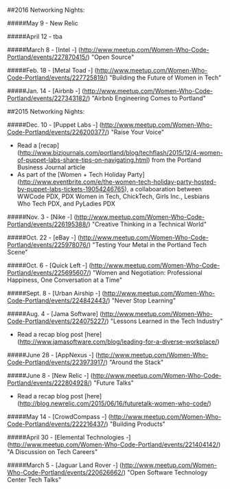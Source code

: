 ##2016 Networking Nights:

#####May 9 - New Relic

#####April 12 - tba

#####March 8 - [Intel -] (http://www.meetup.com/Women-Who-Code-Portland/events/227870415/) "Open Source"

#####Feb. 18 - [Metal Toad -] (http://www.meetup.com/Women-Who-Code-Portland/events/227725819/) "Building the Future of Women in Tech"

#####Jan. 14 - [Airbnb -] (http://www.meetup.com/Women-Who-Code-Portland/events/227343182/) "Airbnb Engineering Comes to Portland"

##2015 Networking Nights:

#####Dec. 10 - [Puppet Labs -] (http://www.meetup.com/Women-Who-Code-Portland/events/226200377/) "Raise Your Voice" 
* Read a [recap] (http://www.bizjournals.com/portland/blog/techflash/2015/12/4-women-of-puppet-labs-share-tips-on-navigating.html) from the Portland Business Journal article
* As part of the [Women + Tech Holiday Party] (http://www.eventbrite.com/e/the-women-tech-holiday-party-hosted-by-puppet-labs-tickets-19054246765), a collaboaration between WWCode PDX, PDX Women in Tech, ChickTech, Girls Inc., Lesbians Who Tech PDX, and PyLadies PDX

#####Nov. 3 - [Nike -] (http://www.meetup.com/Women-Who-Code-Portland/events/226195388/) "Creative Thinking in a Technical World"

#####Oct. 22 - [eBay -] (http://www.meetup.com/Women-Who-Code-Portland/events/225978076/) "Testing Your Metal in the Portland Tech Scene"

#####Oct. 6 - [Quick Left -] (http://www.meetup.com/Women-Who-Code-Portland/events/225695607/) "Women and Negotiation: Professional Happiness, One Conversation at a Time" 

#####Sept. 8 - [Urban Airship -] (http://www.meetup.com/Women-Who-Code-Portland/events/224842443/) "Never Stop Learning"

#####Aug. 4 - [Jama Software] (http://www.meetup.com/Women-Who-Code-Portland/events/224075227/) "Lessons Learned in the Tech Industry" 
* Read a recap blog post [here] (http://www.jamasoftware.com/blog/leading-for-a-diverse-workplace/)

#####June 28 - [AppNexus -] (http://www.meetup.com/Women-Who-Code-Portland/events/223973917/) "Around the Stack"

#####June 8 - [New Relic -] (http://www.meetup.com/Women-Who-Code-Portland/events/222804928/) "Future Talks"
* Read a recap blog post [here] (http://blog.newrelic.com/2015/06/16/futuretalk-women-who-code/)

#####May 14 - [CrowdCompass -] (http://www.meetup.com/Women-Who-Code-Portland/events/222216437/) "Building Products"

#####April 30 - [Elemental Technologies -] (http://www.meetup.com/Women-Who-Code-Portland/events/221404142/) "A Discussion on Tech Careers"

#####March 5 - [Jaguar Land Rover -] (http://www.meetup.com/Women-Who-Code-Portland/events/220626662/) "Open Software Technology Center Tech Talks"
